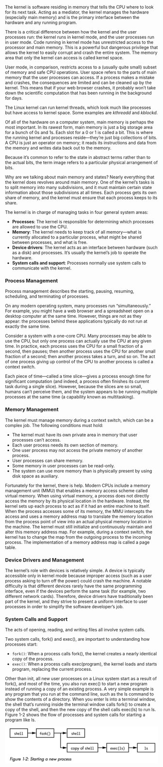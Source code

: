The kernel is software residing in memory that tells the CPU where to look for its next task. Acting as a mediator, the kernel manages the hardware (especially main memory) and is the primary interface between the hardware and any running program.

There is a critical difference between how the kernel and the user processes run: the kernel runs in kernel mode, and the user processes run in user mode. Code running in kernel mode has unrestricted access to the processor and main memory. This is a powerful but dangerous privilege that allows the kernel to easily corrupt and crash the entire system. The memory area that only the kernel can access is called kernel space.

User mode, in comparison, restricts access to a (usually quite small) subset of memory and safe CPU operations. User space refers to the parts of main memory that the user processes can access. If a process makes a mistake and crashes, the consequences are limited and can be cleaned up by the kernel. This means that if your web browser crashes, it probably won’t take down the scientific computation that has been running in the background for days.

The Linux kernel can run kernel threads, which look much like processes but have access to kernel space. Some examples are *kthreadd* and *kblockd*.

Of all of the hardware on a computer system, main memory is perhaps the most important. In its rawest form, main memory is just a big storage area for a bunch of 0s and 1s. Each slot for a 0 or 1 is called a bit. This is where the running kernel and processes reside—they’re just big collections of bits. A CPU is just an operator on memory; it reads its instructions and data from the memory and writes data back out to the memory.

Because it’s common to refer to the state in abstract terms rather than to the actual bits, the term image refers to a particular physical arrangement of bits.

Why are we talking about main memory and states? Nearly everything that the kernel does revolves around main memory. One of the kernel’s tasks is to split memory into many subdivisions, and it must maintain certain state information about those subdivisions at all times. Each process gets its own share of memory, and the kernel must ensure that each process keeps to its share.

The kernel is in charge of managing tasks in four general system areas: 

- **Processes**: The kernel is responsible for determining which processes are allowed to use the CPU.
- **Memory**: The kernel needs to keep track of all memory—what is currently allocated to a particular process, what might be shared between processes, and what is free.
- **Device drivers**: The kernel acts as an interface between hardware (such as a disk) and processes. It’s usually the kernel’s job to operate the hardware.
- **System calls and support**: Processes normally use system calls to communicate with the kernel.

### Process Management

Process management describes the starting, pausing, resuming, scheduling, and terminating of processes.

On any modern operating system, many processes run “simultaneously.” For example, you might have a web browser and a spreadsheet open on a desktop computer at the same time. However, things are not as they appear: the processes behind these applications typically do not run at exactly the same time.

Consider a system with a one-core CPU. Many processes may be able to use the CPU, but only one process can actually use the CPU at any given time. In practice, each process uses the CPU for a small fraction of a second, then pauses; then another process uses the CPU for another small fraction of a second; then another process takes a turn, and so on. The act of one process giving up control of the CPU to another process is called a context switch.

Each piece of time—called a time slice—gives a process enough time for significant computation (and indeed, a process often finishes its current task during a single slice). However, because the slices are so small, humans can’t perceive them, and the system appears to be running multiple processes at the same time (a capability known as multitasking).

### Memory Management

The kernel must manage memory during a context switch, which can be a complex job. The following conditions must hold: 

- The kernel must have its own private area in memory that user processes can’t access.
- Each user process needs its own section of memory.
- One user process may not access the private memory of another process.
- User processes can share memory.
- Some memory in user processes can be read-only.
- The system can use more memory than is physically present by using disk space as auxiliary.

Fortunately for the kernel, there is help. Modern CPUs include a memory management unit (MMU) that enables a memory access scheme called virtual memory. When using virtual memory, a process does not directly access the memory by its physical location in the hardware. Instead, the kernel sets up each process to act as if it had an entire machine to itself. When the process accesses some of its memory, the MMU intercepts the access and uses a memory address map to translate the memory location from the process point of view into an actual physical memory location in the machine. The kernel must still initialize and continuously maintain and alter this memory address map. For example, during a context switch, the kernel has to change the map from the outgoing process to the incoming process. The implementation of a memory address map is called a page table.

### Device Drivers and Management

The kernel’s role with devices is relatively simple. A device is typically accessible only in kernel mode because improper access (such as a user process asking to turn off the power) could crash the machine. A notable difficulty is that different devices rarely have the same programming interface, even if the devices perform the same task (for example, two different network cards). Therefore, device drivers have traditionally been part of the kernel, and they strive to present a uniform interface to user processes in order to simplify the software developer’s job.

### System Calls and Support

The acts of opening, reading, and writing files all involve system calls.

Two system calls, fork() and exec(), are important to understanding how processes start: 

- `fork()`: When a process calls fork(), the kernel creates a nearly identical copy of the process.
- `exec()`: When a process calls exec(program), the kernel loads and starts program, replacing the current process.

Other than init, all new user processes on a Linux system start as a result of fork(), and most of the time, you also run exec() to start a new program instead of running a copy of an existing process. A very simple example is any program that you run at the command line, such as the ls command to show the contents of a directory. When you enter ls into a terminal window, the shell that’s running inside the terminal window calls fork() to create a copy of the shell, and then the new copy of the shell calls exec(ls) to run ls. Figure 1-2 shows the flow of processes and system calls for starting a program like ls.

![image-20240912205432232](./image-20240912205432232.png)




